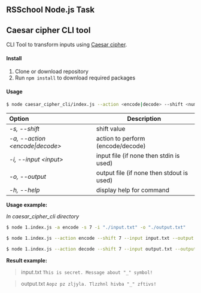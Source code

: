 ## RSSchool Node.js Task

## Caesar cipher CLI tool

CLI Tool to transform inputs using [Caesar cipher](https://en.wikipedia.org/wiki/Caesar_cipher).

#### Install

1. Clone or download repository
2. Run ```npm install``` to download required packages

#### Usage

```bash
$ node caesar_cipher_cli/index.js --action <encode|decode> --shift <number> [--input <input>] [--output <output>]
```
| Option | Description |
| :------ |---------- |
|*-s, --shift <number>*|shift value|
|*-a, --action \<encode\|decode>*|action to perform (encode/decode)|
|*-i, --input \<input>*|input file (if none then stdin is used)|
|*-o, --output <output>*|output file (if none then stdout is used)|
|*-h, --help*|display help for command|

**Usage example:**

*In caesar_cipher_cli directory*

```bash
$ node 1.index.js -a encode -s 7 -i "./input.txt" -o "./output.txt"
```

```bash
$ node 1.index.js --action encode --shift 7 --input input.txt --output output.txt
```

```bash
$ node 1.index.js --action decode --shift 7 --input output.txt --output decoded.txt
```
**Result example:**

> input.txt
> `This is secret. Message about "_" symbol!`

> output.txt
> `Aopz pz zljyla. Tlzzhnl hivba "_" zftivs!`

